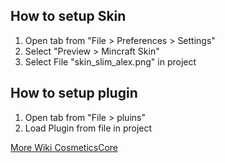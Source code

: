 ## How to setup Skin
1. Open tab from "File > Preferences > Settings"
2. Select "Preview > Mincraft Skin"
3. Select File "skin_slim_alex.png" in project

## How to setup plugin
1. Open tab from "File > pluins"
2. Load Plugin from file in project

[More Wiki CosmeticsCore](https://cosmeticscore.devs.beer/adding-content/body-cosmetic/static-body-cosmetic)
